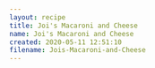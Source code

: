 ```yaml
---
layout: recipe
title: Joi's Macaroni and Cheese
name: Joi's Macaroni and Cheese
created: 2020-05-11 12:51:10
filename: Jois-Macaroni-and-Cheese
---
```

